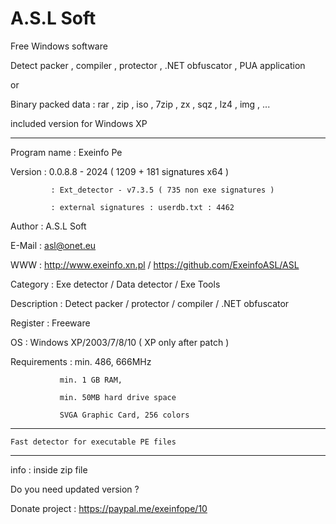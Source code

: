 # A.S.L Soft
Free Windows software 


Detect packer , compiler , protector , .NET obfuscator , PUA application

or

Binary packed data : rar , zip , iso , 7zip , zx , sqz , lz4 , img , ...


included version for Windows XP 

------------------------------------------------------------------

Program name : Exeinfo Pe

Version      : 0.0.8.8 - 2024  ( 1209 + 181 signatures x64 ) 

             : Ext_detector - v7.3.5 ( 735 non exe signatures )
	     
             : external signatures : userdb.txt : 4462
	     
Author	     : A.S.L Soft

E-Mail       : asl@onet.eu

WWW          : http://www.exeinfo.xn.pl  /  https://github.com/ExeinfoASL/ASL

Category     : Exe detector / Data detector / Exe Tools

Description  : Detect packer / protector / compiler / .NET obfuscator

Register     : Freeware

OS           : Windows XP/2003/7/8/10 ( XP only after patch )

Requirements : min. 486, 666MHz

               min. 1 GB RAM,
	       
               min. 50MB hard drive space
	       
               SVGA Graphic Card, 256 colors
	       


------------------------------------------------------------------


	Fast detector for executable PE files


------------------------------------------------------------------


  info : inside zip file

 Do you need updated version ?
 
 Donate project : https://paypal.me/exeinfope/10
 
 
 
 
